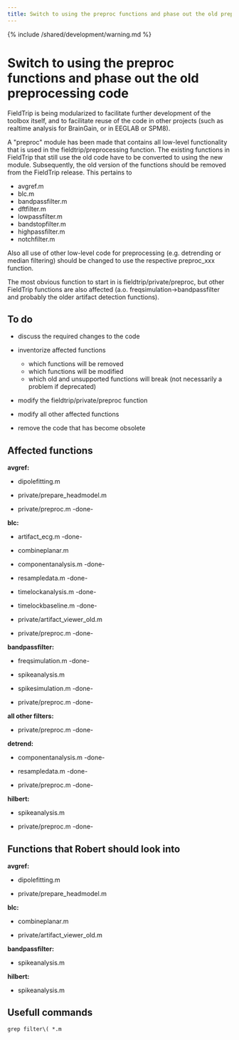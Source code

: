 ```yaml
---
title: Switch to using the preproc functions and phase out the old preprocessing code
---
```


{% include /shared/development/warning.md %}

# Switch to using the preproc functions and phase out the old preprocessing code

FieldTrip is being modularized to facilitate further development of the toolbox itself, and to facilitate reuse of the code in other projects (such as realtime analysis for BrainGain, or in EEGLAB or SPM8).

A "preproc" module has been made that contains all low-level functionality that is used in the fieldtrip/preprocessing function. The existing functions in FieldTrip that still use the old code have to be converted to using the new module. Subsequently, the old version of the functions should be removed from the FieldTrip release. This pertains to

- avgref.m
- blc.m
- bandpassfilter.m
- dftfilter.m
- lowpassfilter.m
- bandstopfilter.m
- highpassfilter.m
- notchfilter.m

Also all use of other low-level code for preprocessing (e.g. detrending or median filtering) should be changed to use the respective preproc_xxx function.

The most obvious function to start in is fieldtrip/private/preproc, but other FieldTrip functions are also affected (a.o. freqsimulation->bandpassfilter and probably the older artifact detection functions).

## To do

- discuss the required changes to the code

- inventorize affected functions

  - which functions will be removed
  - which functions will be modified
  - which old and unsupported functions will break (not necessarily a problem if deprecated)

- modify the fieldtrip/private/preproc function

- modify all other affected functions

- remove the code that has become obsolete

## Affected functions

**avgref:**

- dipolefitting.m

- private/prepare_headmodel.m

- private/preproc.m -done-

**blc:**

- artifact_ecg.m -done-

- combineplanar.m

- componentanalysis.m -done-

- resampledata.m -done-

- timelockanalysis.m -done-

- timelockbaseline.m -done-

- private/artifact_viewer_old.m

- private/preproc.m -done-

**bandpassfilter:**

- freqsimulation.m -done-

- spikeanalysis.m

- spikesimulation.m -done-

- private/preproc.m -done-

**all other filters:**

- private/preproc.m -done-

**detrend:**

- componentanalysis.m -done-

- resampledata.m -done-

- private/preproc.m -done-

**hilbert:**

- spikeanalysis.m

- private/preproc.m -done-

## Functions that Robert should look into

**avgref:**

- dipolefitting.m

- private/prepare_headmodel.m

**blc:**

- combineplanar.m

- private/artifact_viewer_old.m

**bandpassfilter:**

- spikeanalysis.m

**hilbert:**

- spikeanalysis.m

## Usefull commands

    grep filter\( *.m
